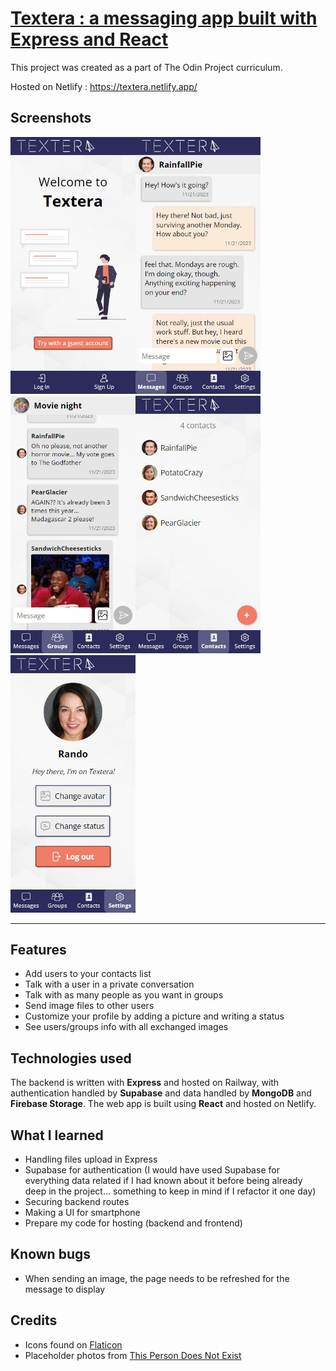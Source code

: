 # [Textera : a messaging app built with Express and React](https://textera.netlify.app/)

This project was created as a part of The Odin Project curriculum.

Hosted on Netlify : https://textera.netlify.app/

## Screenshots
<img src="./screenshots/homepage.jpg" alt="Homepage" width="200"><img src="./screenshots/conv.jpg" alt="Conversation" width="200"><img src="./screenshots/group.jpg" alt="Group" width="200"><img src="./screenshots/contacts.jpg" alt="Contacts" width="200"><img src="./screenshots/settings.jpg" alt="Settings" width="200">

---

## Features
- Add users to your contacts list
- Talk with a user in a private conversation
- Talk with as many people as you want in groups
- Send image files to other users
- Customize your profile by adding a picture and writing a status
- See users/groups info with all exchanged images

## Technologies used
The backend is written with **Express** and hosted on Railway, with authentication handled by **Supabase** and data handled by **MongoDB** and **Firebase Storage**.
The web app is built using **React** and hosted on Netlify.

## What I learned
- Handling files upload in Express
- Supabase for authentication (I would have used Supabase for everything data related if I had known about it before being already deep in the project... something to keep in mind if I refactor it one day)
- Securing backend routes
- Making a UI for smartphone
- Prepare my code for hosting (backend and frontend)

## Known bugs
- When sending an image, the page needs to be refreshed for the message to display

## Credits
- Icons found on [Flaticon](https://www.flaticon.com/)
- Placeholder photos from [This Person Does Not Exist](https://this-person-does-not-exist.com/en)
